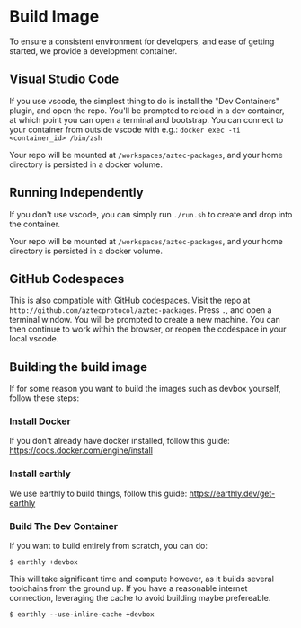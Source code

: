 # Build Image

To ensure a consistent environment for developers, and ease of getting started, we provide a development container.

## Visual Studio Code

If you use vscode, the simplest thing to do is install the "Dev Containers" plugin, and open the repo.
You'll be prompted to reload in a dev container, at which point you can open a terminal and bootstrap.
You can connect to your container from outside vscode with e.g.: `docker exec -ti <container_id> /bin/zsh`

Your repo will be mounted at `/workspaces/aztec-packages`, and your home directory is persisted in a docker volume.

## Running Independently

If you don't use vscode, you can simply run `./run.sh` to create and drop into the container.

Your repo will be mounted at `/workspaces/aztec-packages`, and your home directory is persisted in a docker volume.

## GitHub Codespaces

This is also compatible with GitHub codespaces. Visit the repo at `http://github.com/aztecprotocol/aztec-packages`.
Press `.`, and open a terminal window. You will be prompted to create a new machine.
You can then continue to work within the browser, or reopen the codespace in your local vscode.

## Building the build image

If for some reason you want to build the images such as devbox yourself, follow these steps:

### Install Docker

If you don't already have docker installed, follow this guide: https://docs.docker.com/engine/install

### Install earthly

We use earthly to build things, follow this guide: https://earthly.dev/get-earthly

### Build The Dev Container

If you want to build entirely from scratch, you can do:

```
$ earthly +devbox
```

This will take significant time and compute however, as it builds several toolchains from the ground up.
If you have a reasonable internet connection, leveraging the cache to avoid building maybe prefereable.

```
$ earthly --use-inline-cache +devbox
```